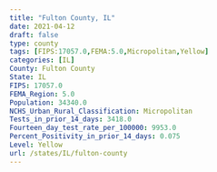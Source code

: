 ```yaml
---
title: "Fulton County, IL"
date: 2021-04-12
draft: false
type: county
tags: [FIPS:17057.0,FEMA:5.0,Micropolitan,Yellow]
categories: [IL]
County: Fulton County
State: IL
FIPS: 17057.0
FEMA_Region: 5.0
Population: 34340.0
NCHS_Urban_Rural_Classification: Micropolitan
Tests_in_prior_14_days: 3418.0
Fourteen_day_test_rate_per_100000: 9953.0
Percent_Positivity_in_prior_14_days: 0.075
Level: Yellow
url: /states/IL/fulton-county
---
```



